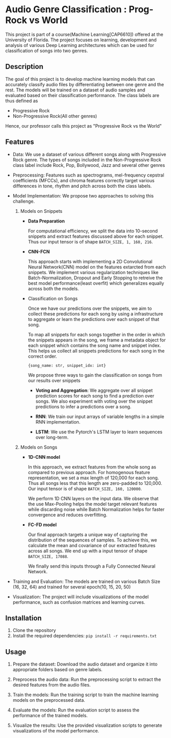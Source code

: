 # Audio Genre Classification : Prog-Rock vs World

This project is part of a course(Machine Learning[CAP6610]) offered at the University of Florida. The project focuses on learning, development and analysis of various Deep Learning architectures which can be used for classification of songs into two genres.

## Description

The goal of this project is to develop machine learning models that can accurately classify audio files by differentiating between one genre and the rest. The models will be trained on a dataset of audio samples and evaluated based on their classification performance. The class labels are thus defined as
- Progressive Rock
- Non-Progressive Rock(All other genres)

Hence, our professor calls this project as "Progressive Rock vs the World"
## Features
- Data: We use a dataset of various different songs along with Progressive Rock genre. The types of songs included in the Non-Progressive Rock class label include Rock, Pop, Bollywood, Jazz and several other genres
- Preprocessing:  Features such as spectrograms, mel-frequency cepstral coefficients (MFCCs), and chroma features correctly target various differences in tone, rhythm and pitch across both the class labels.
- Model Implementation: We propose two approaches to solving this challenge.

    1. Models on Snippets

        - **Data Preparation**

            For computational efficiency, we split the data into 10-second snippets and extract features discussed above for each snippet. Thus our input tensor is of shape
            `BATCH_SIZE, 1, 160, 216`.
        
        - **CNN-FCN**
        
            This approach starts with implementing a 2D Convolutional Neural Network(CNN) model on the features extarcted from each snippets. We implement various regularization techniques like Batch-Normalization, Dropout and Early Stopping to retreive the best model performance(least overfit) which generalizes equally across both the models.

        - Classification on Songs

            Once we have our predictions over the snippets, we aim to collect these predictions for each song by using a infrastructure to aggregate or learn the predictions over each snippet of that song. 
            
            To map all snippets for each songs together in the order in which the snippets appears in the song, we frame a metadata object for each snippet which contains the song name and snippet index. This helps us collect all snippets predictions for each song in the correct order.
            
            `{song_name: str, snippet_idx: int}`

            We propose three ways to gain the classification on songs from our results over snippets
            
            - **Voting and Aggregation**: We aggregate over all snippet prediction scores for each song to find a prediction over songs. We also experiment with voting over the snippet predictions to infer a predictions over a song.

            - **RNN**: We train our input arrays of variable lengths in a simple RNN implementation.

            - **LSTM**: We use the Pytorch's LSTM layer to learn sequences over long-term.

    2. Models on Songs

        - **1D-CNN model**
        
            In this approach, we extract features from the whole song as compared to previous approach. For homogenous feature representation, we set a max length of 120,000 for each song. Thus all songs less that this length are zero-padded to 120,000. Our input tensor is of shape `BATCH_SIZE, 160, 120000`.

            We perform 1D CNN layers on the input data. We observe that the use Max-Pooling helps the model target relevant features while discarding noise while Batch Normalization helps for faster convergence and reduces overfitting.

        - **FC-FD model**

            Our final approach targets a unique way of capturing the distribution of the sequences of samples. To achieve this, we calculate the mean and covariance of our extracted features across all songs. We end up with a input tensor of shape `BATCH_SIZE, 17088`.

            We finally send this inputs through a Fully Connected Neural Network.

- Training and Evaluation: The models are trained on various Batch Size (16, 32, 64) and trained for several epoch(10, 15, 20, 50)

- Visualization: The project will include visualizations of the model performance, such as confusion matrices and learning curves.

## Installation

1. Clone the repository
2. Install the required dependencies: `pip install -r requirements.txt`

## Usage

1. Prepare the dataset: Download the audio dataset and organize it into appropriate folders based on genre labels.

2. Preprocess the audio data: Run the preprocessing script to extract the desired features from the audio files.

3. Train the models: Run the training script to train the machine learning models on the preprocessed data.

4. Evaluate the models: Run the evaluation script to assess the performance of the trained models.

5. Visualize the results: Use the provided visualization scripts to generate visualizations of the model performance.


